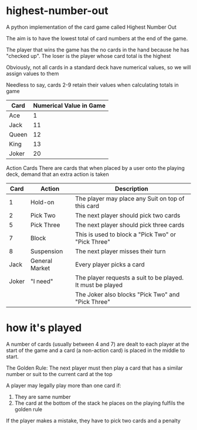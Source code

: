 # highest-number-out
A python implementation of the card game called Highest Number Out

The aim is to have the lowest total of card numbers at the end of the game.

The player that wins the game has the no cards in the hand because he has "checked up".
The loser is the player whose card total is the highest

Obviously, not all cards in a standard deck have numerical values, so we will assign values to them

Needless to say, cards 2-9 retain their values when calculating totals in game

| Card  | Numerical Value in Game |
|-------|-------------------------|
| Ace   | 1                       |
| Jack  | 11                      |
| Queen | 12                      |
| King  | 13                      |
| Joker | 20                      |

Action Cards
There are cards that when placed by a user onto the playing deck, demand that an extra action is taken

| Card  | Action         | Description                                                |
|-------|----------------|------------------------------------------------------------|
| 1     | Hold-on        | The player may place any Suit on top of this card          |
| 2     | Pick Two       | The next player should pick two cards                      |
| 5     | Pick Three     | The next player should pick three cards                    |
| 7     | Block          | This is used to block a "Pick Two" or "Pick Three"         |
| 8     | Suspension     | The next player misses their turn                          |
| Jack  | General Market | Every player picks a card                                  |
| Joker | "I need"       | The player requests a suit to be played. It must be played |
|       |                | The Joker also blocks "Pick Two" and "Pick Three"          |


# how it's played

A number of cards (usually between 4 and 7) are dealt to each player at the start of the game
and a card (a non-action card) is placed in the middle to start.

The Golden Rule:
The next player must then play a card that has a similar number or suit to the current card at the top

A player may legally play more than one card if:
1. They are same number
2. The card at the bottom of the stack he places on the playing fulfils the golden rule

If the player makes a mistake, they have to pick two cards and a penalty
